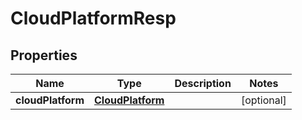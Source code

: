 # CloudPlatformResp

## Properties
Name | Type | Description | Notes
------------ | ------------- | ------------- | -------------
**cloudPlatform** | [**CloudPlatform**](CloudPlatform.md) |  |  [optional]
